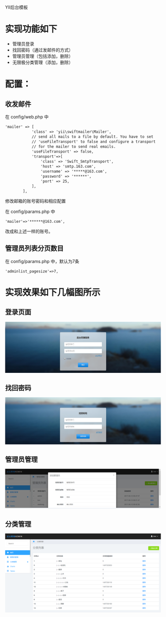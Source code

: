 YII后台模板

# 实现功能如下

- 管理员登录
- 找回密码（通过发邮件的方式）
- 管理员管理（包括添加，删除）
- 无限极分类管理（添加，删除）

# 配置： 

## 收发邮件

在 config/web.php 中

```
'mailer' => [
            'class' => 'yii\swiftmailer\Mailer',
            // send all mails to a file by default. You have to set
            // 'useFileTransport' to false and configure a transport
            // for the mailer to send real emails.
            'useFileTransport' => false,
			'transport'=>[
				'class' => 'Swift_SmtpTransport',
                'host' => 'smtp.163.com',
                'username' => '*****@163.com',
                'password' => '******',
                'port' => 25,
			],
        ],
```

修改邮箱的账号密码和相应配置

在 config/params.php 中

```
'mailer'=>'******@163.com',
```

改成和上述一样的账号。

## 管理员列表分页数目

在 config/params.php 中，默认为7条

```
'adminlist_pagesize'=>7,
```

# 实现效果如下几幅图所示

## 登录页面

![登录页面](./img/login.png)

## 找回密码

![找回密码](./img/findpass.png)

## 管理员管理

![管理员管理](./img/manager.png)

## 分类管理

![分类管理](./img/category.png)
